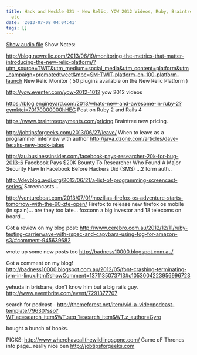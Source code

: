 ```yaml
---
title: Hack and Heckle 021 - New Relic, YOW 2012 Videos, Ruby, Braintree Payments
  etc
date: '2013-07-08 04:04:41'
tags: []
---
```


<a href="https://drive.google.com/open?id=0B3KFoVQ01nUJdmk2OU9OTWNJRnM">Show audio file</a>
Show Notes:

http://blog.newrelic.com/2013/06/19/monitoring-the-metrics-that-matter-introducing-the-new-relic-platform/?utm_source=TWIT&utm_medium=social_media&utm_content=platform&utm_campaign=promotedtweet&mpc=SM-TWIT-platform-en-100-platform-launch
New Relic Monitor ( 50 plugins available on the New Relic Platform )

http://yow.eventer.com/yow-2012-1012
yow 2012 videos

https://blog.engineyard.com/2013/whats-new-and-awesome-in-ruby-2?eymktci=70170000000hHEC
Post on Ruby 2 and Rails 4

https://www.braintreepayments.com/pricing
Braintree new pricing.

http://jobtipsforgeeks.com/2013/06/27/leave/
When to leave as a programmer
interview with author
http://java.dzone.com/articles/dave-fecaks-new-book-takes

http://au.businessinsider.com/facebook-pays-researcher-20k-for-bug-2013-6
Facebook Pays $20K Bounty To Researcher Who Found A Major Security Flaw In Facebook Before Hackers Did (SMS) ...2 form auth..

http://devblog.avdi.org/2013/06/21/a-list-of-programming-screencast-series/
Screencasts...

http://venturebeat.com/2013/07/01/mozillas-firefox-os-adventure-starts-tomorrow-with-the-90-zte-open/
Firefox to release new firefox os mobile (in spain)... are they too late... foxconn a big investor and 18 telecoms on board...


Got a review on my blog post:
http://www.cerebro.com.au/2012/12/11/ruby-testing-carrierwave-with-rspec-and-capybara-using-fog-for-amazon-s3/#comment-945639682



wrote up some new posts too
http://badness10000.blogspot.com.au/

Got a comment on my blog!
http://badness10000.blogspot.com.au/2012/05/font-crashing-terminating-jvm-in-linux.html?showComment=1371135073713#c1053004223956996723


yehuda in brisbane, don’t know him but a big rails guy.
http://www.eventbrite.com/event/7291377707



search for podcast - 
http://themeforest.net/item/vid-a-videopodcast-template/79630?sso?WT.ac=search_item&WT.seg_1=search_item&WT.z_author=Gyro

bought a bunch of books.

PICKS:
http://www.wherehaveallthewildlingsgone.com/
Game oF Thrones info page.. really nice
ben
http://jobtipsforgeeks.com
